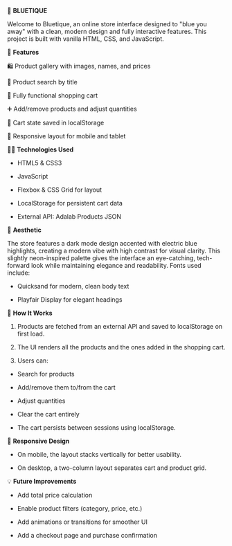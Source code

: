 🧿 **BLUETIQUE** 

Welcome to Bluetique, an online store interface designed to "blue you away" with a clean, modern design and fully interactive features. This project is built with vanilla HTML, CSS, and JavaScript.


🌟 **Features**

🛍️ Product gallery with images, names, and prices

🔎 Product search by title

🛒 Fully functional shopping cart

➕ Add/remove products and adjust quantities

💾 Cart state saved in localStorage

📱 Responsive layout for mobile and tablet


🧑‍💻 **Technologies Used**

* HTML5 & CSS3

* JavaScript 

* Flexbox & CSS Grid for layout

* LocalStorage for persistent cart data

* External API: Adalab Products JSON


🎨 **Aesthetic**

The store features a dark mode design accented with electric blue highlights, creating a modern vibe with high contrast for visual clarity. This slightly neon-inspired palette gives the interface an eye-catching, tech-forward look while maintaining elegance and readability. Fonts used include:

* Quicksand for modern, clean body text

* Playfair Display for elegant headings


🚀 **How It Works**

1. Products are fetched from an external API and saved to localStorage on first load.

2. The UI renders all the products and the ones added in the shopping cart.

3. Users can:

* Search for products

* Add/remove them to/from the cart

* Adjust quantities

* Clear the cart entirely

* The cart persists between sessions using localStorage.


📱 **Responsive Design**

* On mobile, the layout stacks vertically for better usability.

* On desktop, a two-column layout separates cart and product grid.


💡 **Future Improvements**

* Add total price calculation

* Enable product filters (category, price, etc.)

* Add animations or transitions for smoother UI

* Add a checkout page and purchase confirmation

